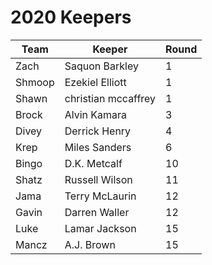 # 2020 Keepers

| Team  | Keeper         | Round |
| ----- | -------------- | ----- |
| Zach  | Saquon Barkley | 1     |
| Shmoop| Ezekiel Elliott| 1     |
| Shawn | christian mccaffrey| 1 |
| Brock | Alvin Kamara   | 3     |
| Divey | Derrick Henry  | 4     |
| Krep  | Miles Sanders  | 6     |
| Bingo | D.K. Metcalf   | 10    |
| Shatz | Russell Wilson | 11    |
| Jama  | Terry McLaurin | 12    |
| Gavin | Darren Waller  | 12    |
| Luke  | Lamar Jackson  | 15    |
| Mancz | A.J. Brown     | 15    |


